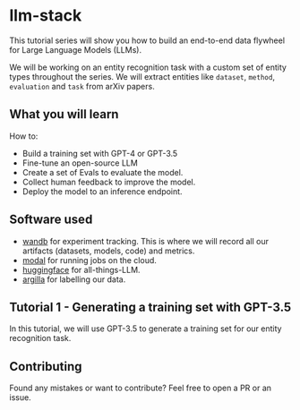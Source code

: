 # llm-stack

This tutorial series will show you how to build an end-to-end data flywheel for Large Language Models (LLMs).

We will be working on an entity recognition task with a custom set of entity types throughout the series. We will extract entities like `dataset`, `method`, `evaluation` and `task` from arXiv papers.

## What you will learn

How to:

- Build a training set with GPT-4 or GPT-3.5
- Fine-tune an open-source LLM
- Create a set of Evals to evaluate the model.
- Collect human feedback to improve the model.
- Deploy the model to an inference endpoint.

## Software used

- [wandb](https://wandb.ai) for experiment tracking. This is where we will record all our artifacts (datasets, models, code) and metrics.
- [modal](https://modal.com/) for running jobs on the cloud.
- [huggingface](https://huggingface.co/) for all-things-LLM.
- [argilla](https://docs.argilla.io/en/latest/) for labelling our data.

## Tutorial 1 - Generating a training set with GPT-3.5

In this tutorial, we will use GPT-3.5 to generate a training set for our entity recognition task.

## Contributing

Found any mistakes or want to contribute? Feel free to open a PR or an issue.
